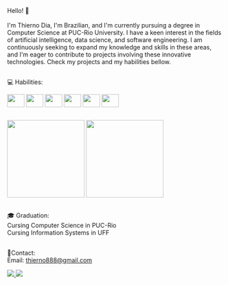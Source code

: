 Hello! 👋 <br />
<br />
I'm Thierno Dia, I'm Brazilian, and I'm currently pursuing a degree in Computer Science at PUC-Rio University. I have a keen interest in the fields of artificial intelligence, data science, and software engineering. I am continuously seeking to expand my knowledge and skills in these areas, and I'm eager to contribute to projects involving these innovative technologies. Check my projects and my habilities bellow.<br />
##

:computer: Habilities:

<div style = "display: inline_block> <br>
  <img align = "center" height ="30" width ="40" src="https://cdn.jsdelivr.net/gh/devicons/devicon/icons/python/python-original.svg" />
  <img align = "center" height ="30" width ="40" src="https://cdn.jsdelivr.net/gh/devicons/devicon/icons/python/python-original.svg" />
  <img align = "center" height ="30" width ="40" src="https://cdn.jsdelivr.net/gh/devicons/devicon/icons/java/java-original.svg" />
  <img align = "center" height ="30" width ="40" src="https://cdn.jsdelivr.net/gh/devicons/devicon/icons/c/c-original.svg" />
  <img align = "center" height ="30" width ="40" src="https://cdn.jsdelivr.net/gh/devicons/devicon@latest/icons/cplusplus/cplusplus-original.svg" />
  <img align = "center" height ="30" width ="40" src="https://cdn.jsdelivr.net/gh/devicons/devicon/icons/jupyter/jupyter-original.svg" />
  <img align = "center" height ="30" width ="40" src="https://cdn.jsdelivr.net/gh/devicons/devicon/icons/pandas/pandas-original.svg" />
          
</div>

##

<div>
  <a href = "https://github.com/Thierno88"></a>
  <img height="180cm", src = "https://github-readme-stats.vercel.app/api?username=Thierno88&show_icons=true&theme=github_dark_dimmed&include_all_commits=true&count_private=true"/>
  <img height="180cm", src = "https://github-readme-stats.vercel.app/api/top-langs/?username=Thierno88&layout=compact&langs_count=16&theme=github_dark_dimmed"/>
</div>

##

:mortar_board: Graduation: <br />
Cursing Computer Science in PUC-Rio  <br />
Cursing Information Systems in UFF <br />

##

📩Contact: <br />
Email: thierno888@gmail.com

<div>
  <a href= "https://www.linkedin.com/in/thierno-dia-256374207/" target="_blank"> <img src="https://img.shields.io/badge/LinkedIn-0077B5?style=for-the-badge&logo=linkedin&logoColor=white"> </a>
  <a href= "https://www.instagram.com/thierno_888/" target="_blank"> <img src="https://img.shields.io/badge/Instagram-E4405F?style=for-the-badge&logo=instagram&logoColor=white"> </a>
</div>
